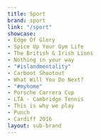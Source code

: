 ```yaml
---
title: Sport
brand: sport
link: "/sport"
showcase:
- Edge Of Glory
- Spice Up Your Gym Life
- The British & Irish Lions
- Nothing in your way
- "#islandmentality"
- Carboot Shootout
- What Will You Do Next?
- "#myhome"
- Porsche Carrera Cup
- LTA - Cambridge Tennis
- This is why we play
- Punch
- Cardiff 2016
layout: sub-brand
---
```


